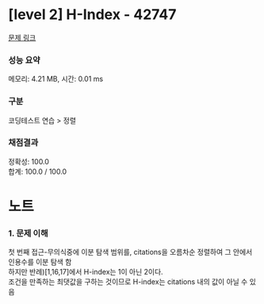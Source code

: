 # [level 2] H-Index - 42747 

[문제 링크](https://school.programmers.co.kr/learn/courses/30/lessons/42747#qna) 

### 성능 요약

메모리: 4.21 MB, 시간: 0.01 ms

### 구분

코딩테스트 연습 > 정렬

### 채점결과

정확성: 100.0<br/>합계: 100.0 / 100.0

# 노트
### 1. 문제 이해
첫 번째 접근-무의식중에 이분 탐색 범위를, citations을 오름차순 정렬하여 그 안에서 인용수를 이분 탐색 함<br/>
하지만 반례)[1,16,17]에서 H-index는 1이 아닌 2이다.<br/>
조건을 만족하는 최댓값을 구하는 것이므로 H-index는 citations 내의 값이 아닐 수 있음
